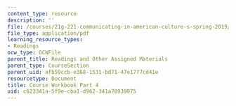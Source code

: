 ```yaml
---
content_type: resource
description: ''
file: /courses/21g-221-communicating-in-american-culture-s-spring-2019/c623341a5f9ecba1d962341a78939075_MIT21G_221S19_cw4.pdf
file_type: application/pdf
learning_resource_types:
- Readings
ocw_type: OCWFile
parent_title: Readings and Other Assigned Materials
parent_type: CourseSection
parent_uid: afb59ccb-e368-1531-bd71-47e1777cd41e
resourcetype: Document
title: Course Workbook Part 4
uid: c623341a-5f9e-cba1-d962-341a78939075
---
```

